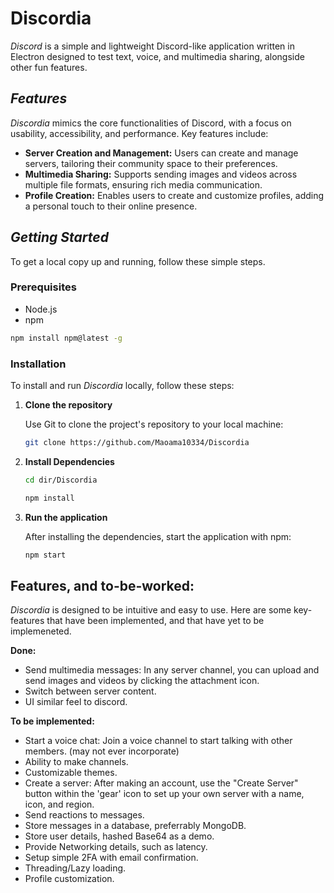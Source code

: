 # Discordia

*Discord* is a simple and lightweight Discord-like application written in Electron designed to test text, voice, and multimedia sharing, alongside other fun features.

## *Features*

*Discordia* mimics the core functionalities of Discord, with a focus on usability, accessibility, and performance. Key features include:

- **Server Creation and Management:** Users can create and manage servers, tailoring their community space to their preferences.
- **Multimedia Sharing:** Supports sending images and videos across multiple file formats, ensuring rich media communication.
- **Profile Creation:** Enables users to create and customize profiles, adding a personal touch to their online presence.



## *Getting Started*

To get a local copy up and running, follow these simple steps.

### Prerequisites

- Node.js
- npm
```sh
npm install npm@latest -g
```

### Installation

To install and run *Discordia* locally, follow these steps:

1. **Clone the repository**

   Use Git to clone the project's repository to your local machine:

   ```bash
   git clone https://github.com/Maoama10334/Discordia
   ```

2. **Install Dependencies**

   ```bash
   cd dir/Discordia
   ```
   ```bash
   npm install
   ```
3. **Run the application**
   
   After installing the dependencies, start the application with npm:

   ```bash
   npm start
   ```
   

   
## Features, and to-be-worked:

  *Discordia* is designed to be intuitive and easy to use. Here are some key-features that have been implemented, and that have yet to be implemeneted.

**Done:**

  - Send multimedia messages: In any server channel, you can upload and send images and videos by clicking the attachment icon.
  - Switch between server content.
  - UI similar feel to discord.

  
**To be implemented:**

  - Start a voice chat: Join a voice channel to start talking with other members. (may not ever incorporate)
  - Ability to make channels.
  - Customizable themes.
  - Create a server: After making an account, use the "Create Server" button within the 'gear' icon to set up your own server with a name, icon, and region.
  - Send reactions to messages.
  - Store messages in a database, preferrably MongoDB.
  - Store user details, hashed Base64 as a demo.
  - Provide Networking details, such as latency.
  - Setup simple 2FA with email confirmation.
  - Threading/Lazy loading.
  - Profile customization.
